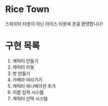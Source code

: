 # Rice Town
 스파르타 타운이 아닌 라이스 타운에 온걸 환영합니다!

 # 구현 목록

 1. 캐릭터 만들기
 2. 캐릭터 이동
 3. 방 만들기
 4. 카메라 따라가기
 5. 캐릭터 애니메이션 추가
 6. 이름 입력 시스템
 7. 캐릭터 선택 시스템

